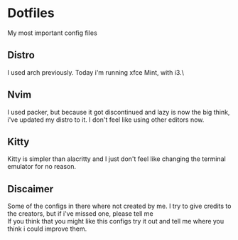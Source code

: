 # Dotfiles
My most important config files

## Distro
I used arch previously. Today i'm running xfce Mint, with i3.\

## Nvim
I used packer, but because it got discontinued and lazy is now the big
think, i've updated my distro to it. I don't feel like using other editors now. 

## Kitty
Kitty is simpler than alacritty and I just don't feel like changing the
terminal emulator for no reason.

## Discaimer
Some of the configs in there where not created by me. I try to give credits to
the creators, but if i've missed one, please tell me\
If you think that you might like this configs try it out and tell me where you
think i could improve them.
